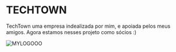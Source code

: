#                                                                TECHTOWN
TechTown uma empresa indealizada por mim, e apoiada pelos meus amigos. Agora estamos nesses projeto como sócios :)


![MYLOGOOO](https://user-images.githubusercontent.com/102203391/161662035-187aa946-78bc-4a3b-a6f6-c57047a317f4.png)

